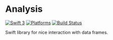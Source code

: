 # Analysis
[![Swift 3][swift-badge]][swift-url]
[![Platforms][platform-badge]][swift-url]
[![Build Status][travis-badge]][travis-url]

Swift library for nice interaction with data frames.

[swift-badge]: https://img.shields.io/badge/Swift-3.0-orange.svg?style=flat
[swift-url]: https://swift.org
[platform-badge]: https://img.shields.io/badge/Platform-Mac%20%26%20Linux-lightgray.svg
[travis-badge]: https://travis-ci.org/NordRosann/Analysis.svg?branch=master
[travis-url]: https://travis-ci.org/NordRosann/Analysis